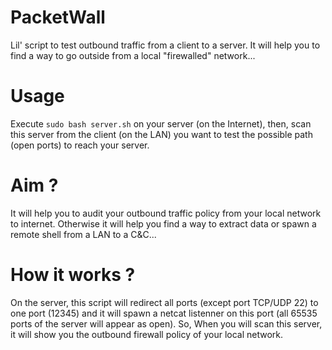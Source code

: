 # PacketWall
Lil' script to test outbound traffic from a client to a server. It will help you to find a way to go outside from a local "firewalled" network...

# Usage
Execute `sudo bash server.sh` on your server (on the Internet), then, scan this server from the client (on the LAN) you want to test the possible path (open ports) to reach your server.

# Aim ?
It will help you to audit your outbound traffic policy from your local network to internet. Otherwise it will help you find a way to extract data or spawn a remote shell from a LAN to a C&C...

# How it works ?
On the server, this script will redirect all ports (except port TCP/UDP 22) to one port (12345) and it will spawn a netcat listenner on this port (all 65535 ports of the server will appear as open). So, When you will scan this server, it will show you the outbound firewall policy of your local network.

